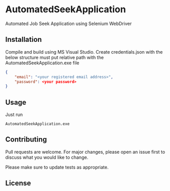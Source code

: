 # AutomatedSeekApplication

Automated Job Seek Application using Selenium WebDriver

## Installation

Compile and build using MS Visual Studio. Create credentials.json with the below structure must put relative path with the AutomatedSeekApplication.exe file

``` json
{
	"email": "<your registered email address>",
	"password": <your password>
}
```

## Usage
Just run
```
AutomatedSeekApplication.exe
```

## Contributing
Pull requests are welcome. For major changes, please open an issue first to discuss what you would like to change.

Please make sure to update tests as appropriate.

## License
